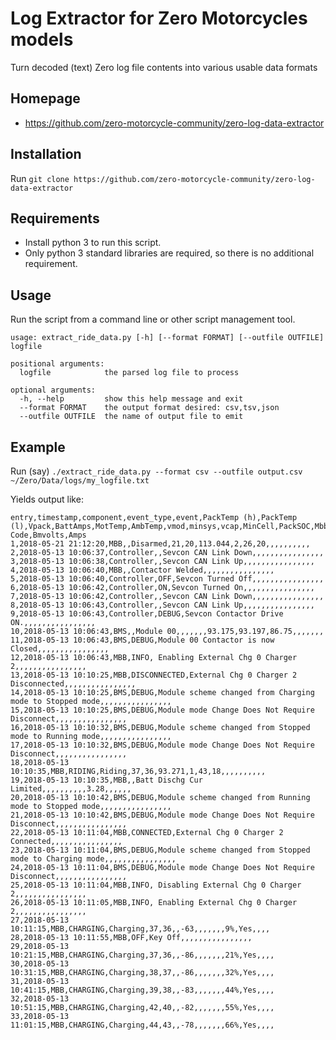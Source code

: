 # Log Extractor for Zero Motorcycles models
Turn decoded (text) Zero log file contents into various usable data formats

## Homepage
* https://github.com/zero-motorcycle-community/zero-log-data-extractor

## Installation
Run `git clone https://github.com/zero-motorcycle-community/zero-log-data-extractor`

## Requirements
* Install python 3 to run this script.
* Only python 3 standard libraries are required, so there is no additional requirement.

## Usage
Run the script from a command line or other script management tool.

```
usage: extract_ride_data.py [-h] [--format FORMAT] [--outfile OUTFILE] logfile

positional arguments:
  logfile            the parsed log file to process

optional arguments:
  -h, --help         show this help message and exit
  --format FORMAT    the output format desired: csv,tsv,json
  --outfile OUTFILE  the name of output file to emit
```

## Example
Run (say) `./extract_ride_data.py --format csv --outfile output.csv ~/Zero/Data/logs/my_logfile.txt`

Yields output like:
```csv
entry,timestamp,component,event_type,event,PackTemp (h),PackTemp (l),Vpack,BattAmps,MotTemp,AmbTemp,vmod,minsys,vcap,MinCell,PackSOC,MbbChgEn,serial,Error Code,Bmvolts,Amps
1,2018-05-21 21:12:20,MBB,,Disarmed,21,20,113.044,2,26,20,,,,,,,,,,
2,2018-05-13 10:06:37,Controller,,Sevcon CAN Link Down,,,,,,,,,,,,,,,,
3,2018-05-13 10:06:38,Controller,,Sevcon CAN Link Up,,,,,,,,,,,,,,,,
4,2018-05-13 10:06:40,MBB,,Contactor Welded,,,,,,,,,,,,,,,,
5,2018-05-13 10:06:40,Controller,OFF,Sevcon Turned Off,,,,,,,,,,,,,,,,
6,2018-05-13 10:06:42,Controller,ON,Sevcon Turned On,,,,,,,,,,,,,,,,
7,2018-05-13 10:06:42,Controller,,Sevcon CAN Link Down,,,,,,,,,,,,,,,,
8,2018-05-13 10:06:43,Controller,,Sevcon CAN Link Up,,,,,,,,,,,,,,,,
9,2018-05-13 10:06:43,Controller,DEBUG,Sevcon Contactor Drive ON.,,,,,,,,,,,,,,,,
10,2018-05-13 10:06:43,BMS,,Module 00,,,,,,,93.175,93.197,86.75,,,,,,,
11,2018-05-13 10:06:43,BMS,DEBUG,Module 00 Contactor is now Closed,,,,,,,,,,,,,,,,
12,2018-05-13 10:06:43,MBB,INFO, Enabling External Chg 0 Charger 2,,,,,,,,,,,,,,,,
13,2018-05-13 10:10:25,MBB,DISCONNECTED,External Chg 0 Charger 2 Disconnected,,,,,,,,,,,,,,,,
14,2018-05-13 10:10:25,BMS,DEBUG,Module scheme changed from Charging mode to Stopped mode,,,,,,,,,,,,,,,,
15,2018-05-13 10:10:25,BMS,DEBUG,Module mode Change Does Not Require Disconnect,,,,,,,,,,,,,,,,
16,2018-05-13 10:10:32,BMS,DEBUG,Module scheme changed from Stopped mode to Running mode,,,,,,,,,,,,,,,,
17,2018-05-13 10:10:32,BMS,DEBUG,Module mode Change Does Not Require Disconnect,,,,,,,,,,,,,,,,
18,2018-05-13 10:10:35,MBB,RIDING,Riding,37,36,93.271,1,43,18,,,,,,,,,,
19,2018-05-13 10:10:35,MBB,,Batt Dischg Cur Limited,,,,,,,,,,3.28,,,,,,
20,2018-05-13 10:10:42,BMS,DEBUG,Module scheme changed from Running mode to Stopped mode,,,,,,,,,,,,,,,,
21,2018-05-13 10:10:42,BMS,DEBUG,Module mode Change Does Not Require Disconnect,,,,,,,,,,,,,,,,
22,2018-05-13 10:11:04,MBB,CONNECTED,External Chg 0 Charger 2 Connected,,,,,,,,,,,,,,,,
23,2018-05-13 10:11:04,BMS,DEBUG,Module scheme changed from Stopped mode to Charging mode,,,,,,,,,,,,,,,,
24,2018-05-13 10:11:04,BMS,DEBUG,Module mode Change Does Not Require Disconnect,,,,,,,,,,,,,,,,
25,2018-05-13 10:11:04,MBB,INFO, Disabling External Chg 0 Charger 2,,,,,,,,,,,,,,,,
26,2018-05-13 10:11:05,MBB,INFO, Enabling External Chg 0 Charger 2,,,,,,,,,,,,,,,,
27,2018-05-13 10:11:15,MBB,CHARGING,Charging,37,36,,-63,,,,,,,9%,Yes,,,,
28,2018-05-13 10:11:55,MBB,OFF,Key Off,,,,,,,,,,,,,,,,
29,2018-05-13 10:21:15,MBB,CHARGING,Charging,37,36,,-86,,,,,,,21%,Yes,,,,
30,2018-05-13 10:31:15,MBB,CHARGING,Charging,38,37,,-86,,,,,,,32%,Yes,,,,
31,2018-05-13 10:41:15,MBB,CHARGING,Charging,39,38,,-83,,,,,,,44%,Yes,,,,
32,2018-05-13 10:51:15,MBB,CHARGING,Charging,42,40,,-82,,,,,,,55%,Yes,,,,
33,2018-05-13 11:01:15,MBB,CHARGING,Charging,44,43,,-78,,,,,,,66%,Yes,,,,
```
